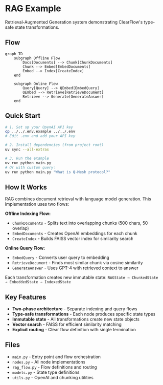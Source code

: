 # RAG Example

Retrieval-Augmented Generation system demonstrating ClearFlow's type-safe state transformations.

## Flow

```mermaid
graph TD
    subgraph Offline Flow
        Docs[Documents] --> Chunk[ChunkDocuments]
        Chunk --> Embed[EmbedDocuments]
        Embed --> Index[CreateIndex]
    end
    
    subgraph Online Flow
        Query[Query] --> QEmbed[EmbedQuery]
        QEmbed --> Retrieve[RetrieveDocument]
        Retrieve --> Generate[GenerateAnswer]
    end
```

## Quick Start

```bash
# 1. Set up your OpenAI API key
cp ../../.env.example ../../.env
# Edit .env and add your API key

# 2. Install dependencies (from project root)
uv sync --all-extras

# 3. Run the example
uv run python main.py
# Or with custom query:
uv run python main.py "What is Q-Mesh protocol?"
```

## How It Works

RAG combines document retrieval with language model generation. This implementation uses two flows:

**Offline Indexing Flow:**
- `ChunkDocuments` - Splits text into overlapping chunks (500 chars, 50 overlap)
- `EmbedDocuments` - Creates OpenAI embeddings for each chunk
- `CreateIndex` - Builds FAISS vector index for similarity search

**Online Query Flow:**
- `EmbedQuery` - Converts user query to embedding
- `RetrieveDocument` - Finds most similar chunk via cosine similarity
- `GenerateAnswer` - Uses GPT-4 with retrieved context to answer

Each transformation creates new immutable state: `RAGState → ChunkedState → EmbeddedState → IndexedState`

## Key Features

- **Two-phase architecture** - Separate indexing and query flows
- **Type-safe transformations** - Each node produces specific state types
- **Immutable state** - All transformations create new state objects
- **Vector search** - FAISS for efficient similarity matching
- **Explicit routing** - Clear flow definition with single termination

## Files

- `main.py` - Entry point and flow orchestration
- `nodes.py` - All node implementations
- `rag_flow.py` - Flow definitions and routing
- `models.py` - State type definitions
- `utils.py` - OpenAI and chunking utilities